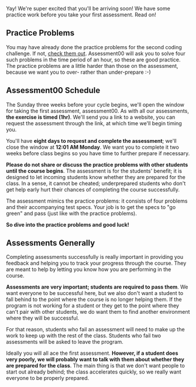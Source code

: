 Yay! We're super excited that you'll be arriving soon! We have some
practice work before you take your first assessment. Read on!

## Practice Problems

You may have already done the practice problems for the second coding
challenge. If not, [check them out][practice-problems]. Assessment00
will ask you to solve four such problems in the time period of an
hour, so these are good practice. The practice problems are a little
harder than those on the assessment, because we want you to over-
rather than under-prepare :-)

[practice-problems]: ../../coding-test-2/practice-problems

## Assessment00 Schedule

The Sunday three weeks before your cycle begins, we'll open the window
for taking the first assessment, assessment00. As with all our
assessments, **the exercise is timed (1hr)**. We'll send you a link to
a website, you can request the assessment through the link, at which
time we'll begin timing you.

You'll have **eight days to request and complete the assessment**;
we'll close the window at **12:01 AM Monday**. We want you to complete
it two weeks before class begins so you have time to further prepare
if necessary.

**Please do not share or discuss the practice problems with other
students until the course begins**. The assessment is for the
students' benefit; it is designed to let incoming students know
whether they are prepared for the class. In a sense, it cannot be
cheated; underprepared students who don't get help early hurt their
chances of completing the course successfully.

The assessment mimics the practice problems: it consists of four
problems and their accompanying test specs. Your job is to get the
specs to "go green" and pass (just like with the practice problems).

**So dive into the practice problems and good luck!**

## Assessments Generally

Completing assessments successfully is really important in providing
you feedback and helping you to track your progress through the
course. They are meant to help by letting you know how you are
performing in the course.

**Assessments are very important; students are required to pass
them**. We want everyone to be successful here, but we also don't want
a student to fall behind to the point where the course is no longer
helping them. If the program is not working for a student or they get
to the point where they can't pair with other students, we do want
them to find another environment where they will be successful.

For that reason, students who fail an assessment will need to make up
the work to keep up with the rest of the class. Students who fail two
assessments will be asked to leave the program.

Ideally you will all ace the first assessment. **However, if a student
does very poorly, we will probably want to talk with them about
whether they are prepared for the class**. The main thing is that we
don't want people to start out already behind; the class accelerates
quickly, so we really want everyone to be properly prepared.
